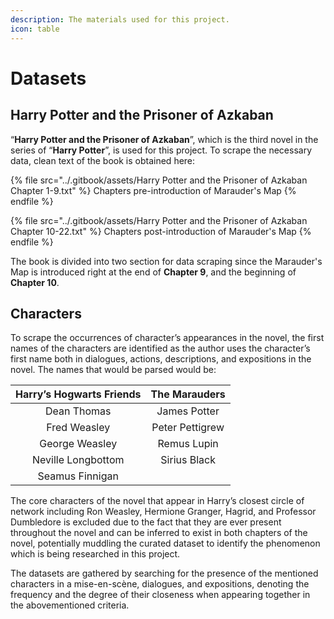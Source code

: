```yaml
---
description: The materials used for this project.
icon: table
---
```


# Datasets

## Harry Potter and the Prisoner of Azkaban

“**Harry Potter and the Prisoner of Azkaban**”, which is the third novel in the series of “**Harry Potter**”, is used for this project. To scrape the necessary data, clean text of the book is obtained here:

{% file src="../.gitbook/assets/Harry Potter and the Prisoner of Azkaban Chapter 1-9.txt" %}
Chapters pre-introduction of Marauder's Map
{% endfile %}

{% file src="../.gitbook/assets/Harry Potter and the Prisoner of Azkaban Chapter 10-22.txt" %}
Chapters post-introduction of Marauder's Map
{% endfile %}

The book is divided into two section for data scraping since the Marauder's Map is introduced right at the end of **Chapter 9**, and the beginning of **Chapter 10**.

## Characters

To scrape the occurrences of character’s appearances in the novel, the first names of the characters are identified as the author uses the character’s first name both in dialogues, actions, descriptions, and expositions in the novel. The names that would be parsed would be:

| Harry’s Hogwarts Friends |  The Marauders  |
| :----------------------: | :-------------: |
|        Dean Thomas       |   James Potter  |
|       Fred Weasley       | Peter Pettigrew |
|      George Weasley      |   Remus Lupin   |
|    Neville Longbottom    |   Sirius Black  |
|      Seamus Finnigan     |                 |

The core characters of the novel that appear in Harry’s closest circle of network including Ron Weasley, Hermione Granger, Hagrid, and Professor Dumbledore is excluded due to the fact that they are ever present throughout the novel and can be inferred to exist in both chapters of the novel, potentially muddling the curated dataset to identify the phenomenon which is being researched in this project.

The datasets are gathered by searching for the presence of the mentioned characters in a mise-en-scène, dialogues, and expositions, denoting the frequency and the degree of their closeness when appearing together in the abovementioned criteria.
